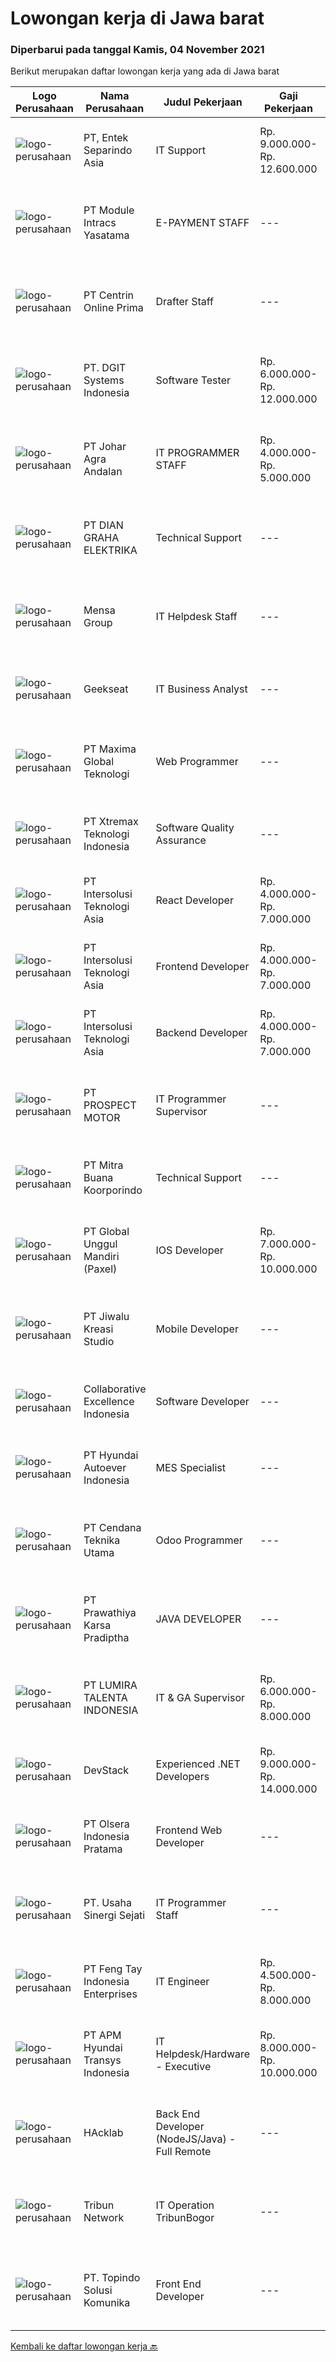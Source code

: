 
  # Lowongan kerja di Jawa barat

  ### Diperbarui pada tanggal Kamis, 04 November 2021

  Berikut merupakan daftar lowongan kerja yang ada di Jawa barat

  |Logo Perusahaan | Nama Perusahaan | Judul Pekerjaan | Gaji Pekerjaan | Lokasi | Deskripsi | Tanggal diunggah | Pranala |
  | -------------- | --------------- | --------------- | --------- | --------- | -------------- | ------- | ----------- |
  |![logo-perusahaan](https://image-service-cdn.seek.com.au/5614ce9dca12d4b036a114452dd12d8b3c49f24b/ee4dce1061f3f616224767ad58cb2fc751b8d2dc)|PT, Entek Separindo Asia|IT Support|Rp. 9.000.000-Rp. 12.600.000|Bogor|The IT Support Technician is a member of the team responsible for installing, configuring, supporting and monitoring the software and hardware for...|Selasa, 02 November 2021|https://www.jobstreet.co.id/id/job/it-support-3675813?token=0~a6521944-e65d-4da5-8c24-fb3520bf2651&sectionRank=1&jobId=jobstreet-id-job-3675813|
|![logo-perusahaan](https://image-service-cdn.seek.com.au/d167a8ff9b84507d97a2aae89c5c032c52f65b3d/ee4dce1061f3f616224767ad58cb2fc751b8d2dc)|PT Module Intracs Yasatama|E-PAYMENT STAFF|---|Bekasi|Kualifikasi Usia maksimal 30 tahun Pendidikan minimal SMK, diutamakan D3 Akuntansi/Teknik Informatika Pengalaman minimal 1 tahun Tugas Mampu...|Rabu, 03 November 2021|https://www.jobstreet.co.id/id/job/e-payment-staff-3677511?token=0~a6521944-e65d-4da5-8c24-fb3520bf2651&sectionRank=2&jobId=jobstreet-id-job-3677511|
|![logo-perusahaan](https://image-service-cdn.seek.com.au/1ca82081b648558f817a33527d3d917a18f470b9/ee4dce1061f3f616224767ad58cb2fc751b8d2dc)|PT Centrin Online Prima|Drafter Staff|---|Bandung|DRAFTER STAFFREQUIREMENT : Pendidikan D3/S1 Teknik Telekomunikasi atau Teknik lainnya Memiliki pengalaman 1 tahun di posisi, bidang, dan industri yang...|Rabu, 03 November 2021|https://www.jobstreet.co.id/id/job/drafter-staff-3678320?token=0~a6521944-e65d-4da5-8c24-fb3520bf2651&sectionRank=3&jobId=jobstreet-id-job-3678320|
|![logo-perusahaan](https://image-service-cdn.seek.com.au/e1681d73e68b1b74b5b5136363b820dd70a250df/ee4dce1061f3f616224767ad58cb2fc751b8d2dc)|PT. DGIT Systems Indonesia|Software Tester|Rp. 6.000.000-Rp. 12.000.000|Bali|We believe work should be a fun development journey but the challenging one! Our great teams will support you to achieve that and delivering great...|Rabu, 03 November 2021|https://www.jobstreet.co.id/id/job/software-tester-3677932?token=0~a6521944-e65d-4da5-8c24-fb3520bf2651&sectionRank=4&jobId=jobstreet-id-job-3677932|
|![logo-perusahaan](https://image-service-cdn.seek.com.au/bc6dde4b23e2884c04d72c29ebff287d3f885253/ee4dce1061f3f616224767ad58cb2fc751b8d2dc)|PT Johar Agra Andalan|IT PROGRAMMER STAFF|Rp. 4.000.000-Rp. 5.000.000|Jawa Barat|Persyaratan Pendidikan min D3/S1 Sistem Informasi/ Teknik Informatika/ Teknik Komputer Memiliki pengalaman min 1 tahun di bidang terkait diutamakan...|Rabu, 03 November 2021|https://www.jobstreet.co.id/id/job/it-programmer-staff-3677277?token=0~a6521944-e65d-4da5-8c24-fb3520bf2651&sectionRank=5&jobId=jobstreet-id-job-3677277|
|![logo-perusahaan](https://image-service-cdn.seek.com.au/6724301a3d42a36c4b43d01afcb6475b391f135e/ee4dce1061f3f616224767ad58cb2fc751b8d2dc)|PT DIAN GRAHA ELEKTRIKA|Technical Support|---|Jakarta Raya|Persyaratan: Usia 20 sampai 35 tahun Pendidikan minimal SMK Pengalaman bidang Fiber Optik minimal 1 tahun Memiliki kemampuan dan pemahaman Fiber Optik...|Selasa, 02 November 2021|https://www.jobstreet.co.id/id/job/technical-support-3676815?token=0~a6521944-e65d-4da5-8c24-fb3520bf2651&sectionRank=6&jobId=jobstreet-id-job-3676815|
|![logo-perusahaan](https://image-service-cdn.seek.com.au/d525c7c91ce8ca2b4da6f3a7fdc2e0d228f2b4e8/ee4dce1061f3f616224767ad58cb2fc751b8d2dc)|Mensa Group|IT Helpdesk Staff|---|Bekasi|REQUIREMENT : Min. Lulusan S1 Teknik Informatika, atau Sistem Informatika. Memiliki pengalaman minimal 2 tahun sebagai IT Helpdesk atau IT Support....|Selasa, 02 November 2021|https://www.jobstreet.co.id/id/job/it-helpdesk-staff-3676740?token=0~a6521944-e65d-4da5-8c24-fb3520bf2651&sectionRank=7&jobId=jobstreet-id-job-3676740|
|![logo-perusahaan](https://image-service-cdn.seek.com.au/a94166d692fda70a364e9d5191d7ced8a65f1597/ee4dce1061f3f616224767ad58cb2fc751b8d2dc)|Geekseat|IT Business Analyst|---|Denpasar|We are currently looking for an exceptional and experienced Business Analyst to join our awesome team!The Role:IT Technical Business Analyst A...|Rabu, 03 November 2021|https://www.jobstreet.co.id/id/job/it-business-analyst-3678466?token=0~a6521944-e65d-4da5-8c24-fb3520bf2651&sectionRank=8&jobId=jobstreet-id-job-3678466|
|![logo-perusahaan](https://image-service-cdn.seek.com.au/8d046a8ad2dd67b6937ccb7d6ad2eded0fcd4df6/ee4dce1061f3f616224767ad58cb2fc751b8d2dc)|PT Maxima Global Teknologi|Web Programmer|---|Bandung|Candidate must possess at least Bachelor's Degree in Computer Science/Information Technology or equivalent At least 1 year of working experience in...|Rabu, 03 November 2021|https://www.jobstreet.co.id/id/job/web-programmer-3667496?token=0~a6521944-e65d-4da5-8c24-fb3520bf2651&sectionRank=9&jobId=jobstreet-id-job-3667496|
|![logo-perusahaan](https://image-service-cdn.seek.com.au/ce74a79d8ea261e54cdae65dc8035221535675cf/ee4dce1061f3f616224767ad58cb2fc751b8d2dc)|PT Xtremax Teknologi Indonesia|Software Quality Assurance|---|Bandung|As a Quality Assurance professional, you are tasked with the mission of validating the work that was done by your team. You are responsible for...|Selasa, 02 November 2021|https://www.jobstreet.co.id/id/job/software-quality-assurance-3676712?token=0~a6521944-e65d-4da5-8c24-fb3520bf2651&sectionRank=10&jobId=jobstreet-id-job-3676712|
|![logo-perusahaan](https://image-service-cdn.seek.com.au/f715d3e393651de2fe5a9214d72612dd30f629b2/ee4dce1061f3f616224767ad58cb2fc751b8d2dc)|PT Intersolusi Teknologi Asia|React Developer|Rp. 4.000.000-Rp. 7.000.000|Bandung|Responsibilities:Your duties will include (but will not be limited to): Performing or directing website updates. Developing, maintaining and...|Rabu, 03 November 2021|https://www.jobstreet.co.id/id/job/react-developer-3663363?token=0~a6521944-e65d-4da5-8c24-fb3520bf2651&sectionRank=11&jobId=jobstreet-id-job-3663363|
|![logo-perusahaan](https://image-service-cdn.seek.com.au/f715d3e393651de2fe5a9214d72612dd30f629b2/ee4dce1061f3f616224767ad58cb2fc751b8d2dc)|PT Intersolusi Teknologi Asia|Frontend Developer|Rp. 4.000.000-Rp. 7.000.000|Jakarta Raya|Responsibilities:Your duties will include (but will not be limited to): Performing or directing website updates. Developing, maintaining and...|Rabu, 03 November 2021|https://www.jobstreet.co.id/id/job/frontend-developer-3666985?token=0~a6521944-e65d-4da5-8c24-fb3520bf2651&sectionRank=12&jobId=jobstreet-id-job-3666985|
|![logo-perusahaan](https://image-service-cdn.seek.com.au/f715d3e393651de2fe5a9214d72612dd30f629b2/ee4dce1061f3f616224767ad58cb2fc751b8d2dc)|PT Intersolusi Teknologi Asia|Backend Developer|Rp. 4.000.000-Rp. 7.000.000|Jakarta Raya|Responsibilities:Your duties will include (but will not be limited to): Performing or directing website updates. Developing, maintaining and...|Rabu, 03 November 2021|https://www.jobstreet.co.id/id/job/backend-developer-3666988?token=0~a6521944-e65d-4da5-8c24-fb3520bf2651&sectionRank=13&jobId=jobstreet-id-job-3666988|
|![logo-perusahaan](https://image-service-cdn.seek.com.au/904fdf047637a32722a09f0099cc0e906ab35f75/ee4dce1061f3f616224767ad58cb2fc751b8d2dc)|PT PROSPECT MOTOR|IT Programmer Supervisor|---|Cikarang|Mengupdate fitur di code dan menemukan masalah dan cara mengatasinya. Menganalisa dan mengubah sebuah hasil diskusi dengan logika program....|Selasa, 02 November 2021|https://www.jobstreet.co.id/id/job/it-programmer-supervisor-3661928?token=0~a6521944-e65d-4da5-8c24-fb3520bf2651&sectionRank=14&jobId=jobstreet-id-job-3661928|
|![logo-perusahaan](https://image-service-cdn.seek.com.au/f239709d655cb2106929c841dd2b71edd206015d/ee4dce1061f3f616224767ad58cb2fc751b8d2dc)|PT Mitra Buana Koorporindo|Technical Support|---|Bandung|Maksimal 35 tahun Pendidikan Minimal SMK / D3 / S1 Teknik Informatika/ Jaringan / Elektro Memiliki pengetahuan tentang Hardware &amp; Software system,...|Selasa, 02 November 2021|https://www.jobstreet.co.id/id/job/technical-support-3676226?token=0~a6521944-e65d-4da5-8c24-fb3520bf2651&sectionRank=15&jobId=jobstreet-id-job-3676226|
|![logo-perusahaan](https://image-service-cdn.seek.com.au/994a9ba0c6e2c59882142c289c76b46236980b37/ee4dce1061f3f616224767ad58cb2fc751b8d2dc)|PT Global Unggul Mandiri (Paxel)|IOS Developer|Rp. 7.000.000-Rp. 10.000.000|Bandung|Competencies: Ios Programming , Xcode, Swift Familiar with Git is a must  Maps and GeoLocation API/Library service is a plus Attributes: Excellent...|Rabu, 03 November 2021|https://www.jobstreet.co.id/id/job/ios-developer-3667920?token=0~a6521944-e65d-4da5-8c24-fb3520bf2651&sectionRank=16&jobId=jobstreet-id-job-3667920|
|![logo-perusahaan](https://image-service-cdn.seek.com.au/98c916d69d804e7981d3286ec23456aa15a07935/ee4dce1061f3f616224767ad58cb2fc751b8d2dc)|PT Jiwalu Kreasi Studio|Mobile Developer|---|Karawang|Membangun aplikasi mobile berbasis Ionic / ReactNative, bekerja bersama System Analyst dan UI/UX Designer Bekerja dengan sumber data eksternal dan API...|Rabu, 03 November 2021|https://www.jobstreet.co.id/id/job/mobile-developer-3677728?token=0~a6521944-e65d-4da5-8c24-fb3520bf2651&sectionRank=17&jobId=jobstreet-id-job-3677728|
|![logo-perusahaan](https://image-service-cdn.seek.com.au/7145b1ba6bc0dbd678e2bf86d776dd2b1b9b81f6/ee4dce1061f3f616224767ad58cb2fc751b8d2dc)|Collaborative Excellence Indonesia|Software Developer|---|Jakarta Raya|Responsibilities: Design, coding, and testing of modules for various components of our product framework Capable of understanding and delivering...|Rabu, 03 November 2021|https://www.jobstreet.co.id/id/job/software-developer-3677115?token=0~a6521944-e65d-4da5-8c24-fb3520bf2651&sectionRank=18&jobId=jobstreet-id-job-3677115|
|![logo-perusahaan](https://image-service-cdn.seek.com.au/6b27c1b5e1627dbb544ef316ebb60f2e612d82bc/ee4dce1061f3f616224767ad58cb2fc751b8d2dc)|PT Hyundai Autoever Indonesia|MES Specialist|---|Bekasi|Purpose of PositionResponsible of MES (Manufacture Execution System), configure required changes on system derived from changes to the process,...|Selasa, 02 November 2021|https://www.jobstreet.co.id/id/job/mes-specialist-3661483?token=0~a6521944-e65d-4da5-8c24-fb3520bf2651&sectionRank=19&jobId=jobstreet-id-job-3661483|
|![logo-perusahaan](https://image-service-cdn.seek.com.au/d3bc9ea5bb9d29f85b173b5fd95023cec0a2d7cc/ee4dce1061f3f616224767ad58cb2fc751b8d2dc)|PT Cendana Teknika Utama|Odoo Programmer|---|Depok|KUALIFIKASI : D3/S1 Teknik Informatika/Teknik Komputer/Ilmu Komputer atau yang terkait Pengalaman minimal 1 tahun sebagai Odoo Programmer Menguasai...|Selasa, 02 November 2021|https://www.jobstreet.co.id/id/job/odoo-programmer-3676827?token=0~a6521944-e65d-4da5-8c24-fb3520bf2651&sectionRank=20&jobId=jobstreet-id-job-3676827|
|![logo-perusahaan](https://image-service-cdn.seek.com.au/25f275779d2d36a25f086ac9b1c5b5be868683f6/ee4dce1061f3f616224767ad58cb2fc751b8d2dc)|PT Prawathiya Karsa Pradiptha|JAVA DEVELOPER|---|Jakarta Timur|Bachelor degree of Information Technology / equivalent Minimum 2 year experiences as Java Developer Familiar with PostgreSQL Understanding SQL...|Rabu, 03 November 2021|https://www.jobstreet.co.id/id/job/java-developer-3677852?token=0~a6521944-e65d-4da5-8c24-fb3520bf2651&sectionRank=21&jobId=jobstreet-id-job-3677852|
|![logo-perusahaan](https://image-service-cdn.seek.com.au/62c915facbd52af964219bb4b6481127ae70554a/ee4dce1061f3f616224767ad58cb2fc751b8d2dc)|PT LUMIRA TALENTA INDONESIA|IT & GA Supervisor|Rp. 6.000.000-Rp. 8.000.000|Bekasi|IT &amp; GA Supervisor Max. 35 years old. Can Communicate in English (Mandatory). Have experience as IT Support / IT Helpdesk in Factory. Experience...|Selasa, 02 November 2021|https://www.jobstreet.co.id/id/job/it-ga-supervisor-3676818?token=0~a6521944-e65d-4da5-8c24-fb3520bf2651&sectionRank=22&jobId=jobstreet-id-job-3676818|
|![logo-perusahaan](https://image-service-cdn.seek.com.au/074f2081cc42a722643e36313941760f758e7c3b/ee4dce1061f3f616224767ad58cb2fc751b8d2dc)|DevStack|Experienced .NET Developers|Rp. 9.000.000-Rp. 14.000.000|Bali|We are looking for exceptional .NET Developer for placement to our development office in BANDUNG or BALI. The position requires at least: Bachelor...|Selasa, 02 November 2021|https://www.jobstreet.co.id/id/job/experienced-net-developers-3661443?token=0~a6521944-e65d-4da5-8c24-fb3520bf2651&sectionRank=23&jobId=jobstreet-id-job-3661443|
|![logo-perusahaan](https://image-service-cdn.seek.com.au/9566707565c8ba196853b5f2d2876cfe1b690b97/ee4dce1061f3f616224767ad58cb2fc751b8d2dc)|PT Olsera Indonesia Pratama|Frontend Web Developer|---|Yogyakarta|Responsibilities: Development in an AGILE environment Create good product with accessibility and security compliance Create good product with...|Rabu, 03 November 2021|https://www.jobstreet.co.id/id/job/frontend-web-developer-3662670?token=0~a6521944-e65d-4da5-8c24-fb3520bf2651&sectionRank=24&jobId=jobstreet-id-job-3662670|
|![logo-perusahaan](https://image-service-cdn.seek.com.au/2b09d250628e6ecc7d3b8c28fa5c5b15b034f73b/ee4dce1061f3f616224767ad58cb2fc751b8d2dc)|PT. Usaha Sinergi Sejati|IT Programmer Staff|---|Bandung|Tanggung Jawab Pekerjaan	: Membuat, mengelola, dan mengembangkan program aplikasi sesuai permintaan user. Mengerjakan segala keperluan yang...|Selasa, 02 November 2021|https://www.jobstreet.co.id/id/job/it-programmer-staff-3675636?token=0~a6521944-e65d-4da5-8c24-fb3520bf2651&sectionRank=25&jobId=jobstreet-id-job-3675636|
|![logo-perusahaan](https://image-service-cdn.seek.com.au/317195eabb36bba45bff42974a88e784819a17cc/ee4dce1061f3f616224767ad58cb2fc751b8d2dc)|PT Feng Tay Indonesia Enterprises|IT Engineer|Rp. 4.500.000-Rp. 8.000.000|Bandung|Job Description: Have the ability of deploying and maintaining Microsoft Server (Exchange, Active Directory) and Virtual Machine Do and maintenance...|Selasa, 02 November 2021|https://www.jobstreet.co.id/id/job/it-engineer-3656805?token=0~a6521944-e65d-4da5-8c24-fb3520bf2651&sectionRank=26&jobId=jobstreet-id-job-3656805|
|![logo-perusahaan](https://image-service-cdn.seek.com.au/60646921752ae99e578f574984d541a7229909ff/ee4dce1061f3f616224767ad58cb2fc751b8d2dc)|PT APM Hyundai Transys Indonesia|IT Helpdesk/Hardware - Executive|Rp. 8.000.000-Rp. 10.000.000|Cikarang|Candidate must possess at least Diploma, Bachelor's Degree in Engineering (Computer/Telecommunication), Computer Science/Information Technology or...|Selasa, 02 November 2021|https://www.jobstreet.co.id/id/job/it-helpdesk-hardware-executive-3676205?token=0~a6521944-e65d-4da5-8c24-fb3520bf2651&sectionRank=27&jobId=jobstreet-id-job-3676205|
|![logo-perusahaan](https://image-service-cdn.seek.com.au/3bec079191df606cb874c830a3b6065cdd9a0c7f/ee4dce1061f3f616224767ad58cb2fc751b8d2dc)|HAcklab|Back End Developer (NodeJS/Java) - Full Remote|---|Jawa Tengah|Total Experience Required- 5+ Years Must have 2 years experience in NodeJs / Java Hands On Experience in Javascript / Typescript Quick learner,...|Rabu, 03 November 2021|https://www.jobstreet.co.id/id/job/back-end-developer-nodejs-java-full-remote-3663081?token=0~a6521944-e65d-4da5-8c24-fb3520bf2651&sectionRank=28&jobId=jobstreet-id-job-3663081|
|![logo-perusahaan](https://image-service-cdn.seek.com.au/e56068b06e1a050563878a6285390deae09dddd7/ee4dce1061f3f616224767ad58cb2fc751b8d2dc)|Tribun Network|IT Operation TribunBogor|---|Bogor|S1 Teknik Informatika 2 tahun pengalaman dalam bidang jaringan (network) Expert Troubleshoot PC Hardware &amp; Sofware (Microsoft dan Macintosh)...|Senin, 01 November 2021|https://www.jobstreet.co.id/id/job/it-operation-tribunbogor-3674607?token=0~a6521944-e65d-4da5-8c24-fb3520bf2651&sectionRank=29&jobId=jobstreet-id-job-3674607|
|![logo-perusahaan](https://us.123rf.com/450wm/pavelstasevich/pavelstasevich1811/pavelstasevich181101027/112815900-stock-vector-no-image-available-icon-flat-vector.jpg?ver=6)|PT. Topindo Solusi Komunika|Front End Developer|---|Bandung|FRONT END DEVELOPERBuilding reusable components and front end libraries, translating design and wireframes, strong proficiency in JavaScript,...|Rabu, 03 November 2021|https://www.jobstreet.co.id/id/job/front-end-developer-3662607?token=0~a6521944-e65d-4da5-8c24-fb3520bf2651&sectionRank=30&jobId=jobstreet-id-job-3662607|


  [Kembali ke daftar lowongan kerja 🔙](../README.md#daftar-lowongan-kerja)
  